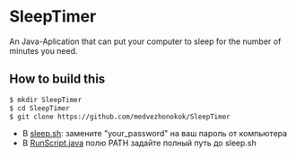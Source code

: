 # SleepTimer

An Java-Aplication that can put your computer to sleep for the number of minutes you need.

## How to build this 

```bash
$ mkdir SleepTimer
$ cd SleepTimer
$ git clone https://github.com/medvezhonokok/SleepTimer
```

- В [sleep.sh](https://github.com/medvezhonokok/SleepTimer/tree/main/scripts): замените "your_password" на ваш пароль от
  компьютера
- В [RunScript.java](https://github.com/medvezhonokok/SleepTimer/blob/main/src/main/java/ru/mkim/sleep/RunScript.java)
  полю PATH задайте полный путь до sleep.sh
